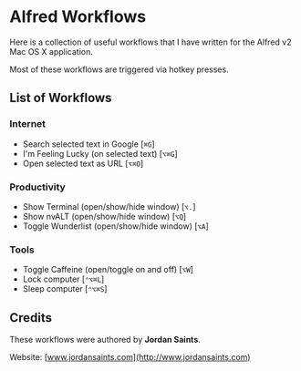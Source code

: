 # Alfred Workflows

Here is a collection of useful workflows that I have written for the Alfred v2 Mac OS X application.

Most of these workflows are triggered via hotkey presses.

## List of Workflows

### Internet

* Search selected text in Google [`⌘G`]
* I'm Feeling Lucky (on selected text) [`⌥⌘G`]
* Open selected text as URL [`⌥⌘O`]

### Productivity

* Show Terminal (open/show/hide window) [`⌥.`]
* Show nvALT (open/show/hide window) [`⌥Q`]
* Toggle Wunderlist (open/show/hide window) [`⌥A`]

### Tools

* Toggle Caffeine (open/toggle on and off) [`⌥W`]
* Lock computer [`⌃⌥⌘L`]
* Sleep computer  [`⌃⌥⌘S`]

## Credits

These workflows were authored by __Jordan Saints__.

Website: [www.jordansaints.com](http://www.jordansaints.com)
